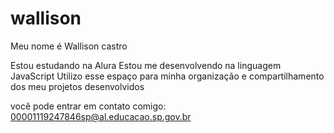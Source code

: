 # wallison
Meu nome é Wallison castro

Estou estudando na Alura
Estou me desenvolvendo na linguagem JavaScript
Utilizo esse espaço para minha organização e compartilhamento dos meu projetos desenvolvidos

você pode entrar em contato comigo:
00001119247846sp@al.educacao.sp.gov.br
